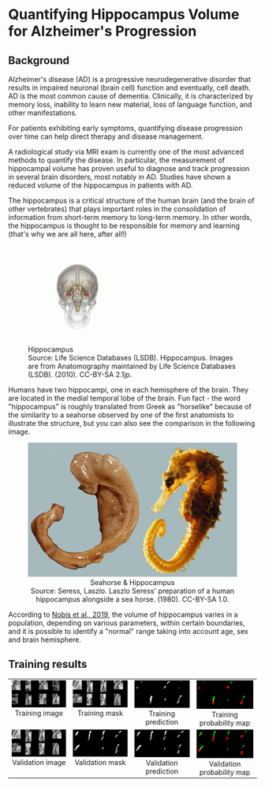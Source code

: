 # Quantifying Hippocampus Volume for Alzheimer's Progression
## Background

Alzheimer's disease (AD) is a progressive neurodegenerative disorder that results in impaired neuronal (brain cell) function and eventually, cell death. AD is the most common cause of dementia. Clinically, it is characterized by memory loss, inability to learn new material, loss of language function, and other manifestations.

For patients exhibiting early symptoms, quantifying disease progression over time can help direct therapy and disease management.

A radiological study via MRI exam is currently one of the most advanced methods to quantify the disease. In particular, the measurement of hippocampal volume has proven useful to diagnose and track progression in several brain disorders, most notably in AD. Studies have shown a reduced volume of the hippocampus in patients with AD.

The hippocampus is a critical structure of the human brain (and the brain of other vertebrates) that plays important roles in the consolidation of information from short-term memory to long-term memory. In other words, the hippocampus is thought to be responsible for memory and learning (that's why we are all here, after all!)

<figure>
  <img src="EDA\notebook_images\Hippocampus_small.gif">
  </img>
  <figcaption>Hippocampus</figcaption>
    <figcaption>Source: Life Science Databases (LSDB). Hippocampus. Images are from Anatomography maintained by Life Science Databases (LSDB). (2010). CC-BY-SA 2.1jp.</figcaption>
</figure>

Humans have two hippocampi, one in each hemisphere of the brain. They are located in the medial temporal lobe of the brain. Fun fact - the word "hippocampus" is roughly translated from Greek as "horselike" because of the similarity to a seahorse observed by one of the first anatomists to illustrate the structure, but you can also see the comparison in the following image.
<figure>
  <img src="EDA\notebook_images\hippocampus-and-seahorse-cropped.jpg"></img>
  <figcaption style="text-align: center;">Seahorse & Hippocampus</figcaption>
  <figcaption style="text-align: center;">Source: Seress, Laszlo. Laszlo Seress' preparation of a human hippocampus alongside a sea horse. (1980). CC-BY-SA 1.0.</figcaption>
</figure>

According to <a target="_blank" href="https://www.sciencedirect.com/science/article/pii/S2213158219302542">Nobis et al., 2019</a>, the volume of hippocampus varies in a population, depending on various parameters, within certain boundaries, and it is possible to identify a "normal" range taking into account age, sex and brain hemisphere.


## Training results
<table>
  <tr>
  <td valign="top">
    <img src="Model Training\images\train_image.png" >
        <figcaption style="text-align: center;">Training image</figcaption>
      </img>
  </td>
  <td valign="top">
    <img src="Model Training\images\val_image.png">
        <figcaption style="text-align: center;">Training mask</figcaption>
    </img>
  </td>
  <td valign="top">
    <img src="Model Training\images\train_prediction.png" >
        <figcaption style="text-align: center;">Training prediction</figcaption></img>
  </td>
  <td valign="top">
    <img src="Model Training\images\train_prob_map.png" >
        <figcaption style="text-align: center;">Training probability map</figcaption></img>
  </td>
  </tr>
<tr>
  <td valign="top">
    <img src="Model Training\images\val_image.png" >
        <figcaption style="text-align: center;">Validation image</figcaption></img>
</td>
  <td valign="top">
    <img src="Model Training\images\val_mask.png" >
        <figcaption style="text-align: center;">Validation mask</figcaption></img>
  </td>
  <td valign="top">
    <img src="Model Training\images\val_prediction.png" >
        <figcaption style="text-align: center;">Validation prediction</figcaption></img>
  </td>
  <td valign="top">
    <img src="Model Training\images\val_prob_map.png" >
        <figcaption style="text-align: center;">Validation probability map</figcaption></img>
  </td>
</tr>
</table>
